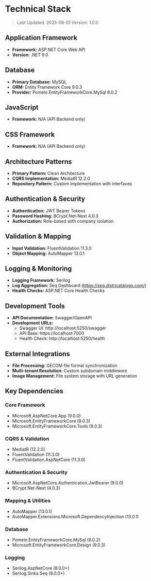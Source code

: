 # Technical Stack

> Last Updated: 2025-08-01
> Version: 1.0.0

## Application Framework

- **Framework:** ASP.NET Core Web API
- **Version:** .NET 9.0

## Database

- **Primary Database:** MySQL
- **ORM:** Entity Framework Core 9.0.3
- **Provider:** Pomelo.EntityFrameworkCore.MySql 8.0.2

## JavaScript

- **Framework:** N/A (API Backend only)

## CSS Framework

- **Framework:** N/A (API Backend only)

## Architecture Patterns

- **Primary Pattern:** Clean Architecture
- **CQRS Implementation:** MediatR 12.2.0
- **Repository Pattern:** Custom implementation with interfaces

## Authentication & Security

- **Authentication:** JWT Bearer Tokens
- **Password Hashing:** BCrypt.Net-Next 4.0.3
- **Authorization:** Role-based with company isolation

## Validation & Mapping

- **Input Validation:** FluentValidation 11.3.0
- **Object Mapping:** AutoMapper 13.0.1

## Logging & Monitoring

- **Logging Framework:** Serilog
- **Log Aggregation:** Seq Dashboard (https://seq.districatalogo.com/)
- **Health Checks:** ASP.NET Core Health Checks

## Development Tools

- **API Documentation:** Swagger/OpenAPI
- **Development URLs:**
  - Swagger UI: http://localhost:5250/swagger
  - API Base: https://localhost:7000
  - Health Check: http://localhost:5250/health

## External Integrations

- **File Processing:** GECOM file format synchronization
- **Multi-tenant Resolution:** Custom subdomain middleware
- **Image Management:** File system storage with URL generation

## Key Dependencies

### Core Framework
- Microsoft.AspNetCore.App (9.0.0)
- Microsoft.EntityFrameworkCore (9.0.3)
- Microsoft.EntityFrameworkCore.Tools (9.0.3)

### CQRS & Validation
- MediatR (12.2.0)
- FluentValidation (11.3.0)
- FluentValidation.AspNetCore (11.3.0)

### Authentication & Security
- Microsoft.AspNetCore.Authentication.JwtBearer (9.0.0)
- BCrypt.Net-Next (4.0.3)

### Mapping & Utilities
- AutoMapper (13.0.1)
- AutoMapper.Extensions.Microsoft.DependencyInjection (13.0.1)

### Database
- Pomelo.EntityFrameworkCore.MySql (8.0.2)
- Microsoft.EntityFrameworkCore.Design (9.0.3)

### Logging
- Serilog.AspNetCore (8.0.0+)
- Serilog.Sinks.Seq (8.0.0+)